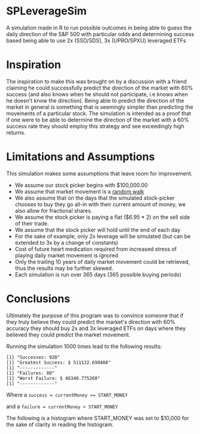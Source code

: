 # SPLeverageSim
A simulation made in R to run possible outcomes in being able to guess the daily direction of the S&amp;P 500 with particular odds and determining success based being able to use 2x (SSO/SDS), 3x (UPRO/SPXU) leveraged ETFs

# Inspiration
The inspiration to make this was brought on by a discussion with a friend claiming he could successfully predict the direction of the market with 60% success (and also knows when he should not participate, i.e knows when he doesn't know the direction). Being able to predict the direction of the market in general is something that is seemingly simpler than predicting the movements of a particular stock. The simulation is intended as a proof that if one were to be able to determine the direction of the market with a 60% success rate they should employ this strategy and see exceedingly high returns.

# Limitations and Assumptions
This simulation makes some assumptions that leave room for improvement. 
* We assume our stock picker begins with $100,000.00
* We assume that market movement is a [random walk](http://en.wikipedia.org/wiki/Random_walk_hypothesis)
* We also assume that on the days that the simulated stock-picker chooses to buy they go all-in with their current amount of money, we also allow for fractional shares. 
* We assume the stock picker is paying a flat ($6.95 * 2) on the sell side of their trade.
* We assume that the stock picker will hold until the end of each day 
* For the sake of example, only 2x leverage will be simulated (but can be extended to 3x by a change of constants)
* Cost of future heart medication required from increased stress of playing daily market movement is ignored
* Only the trailing 10 years of daily market movement could be retrieved, thus the results may be further skewed.
* Each simulation is run over 365 days (365 possible buying periods)

# Conclusions
Ultimately the purpose of this program was to convince someone that if they truly believe they could predict the market's direction with 60% accuracy they should buy 2x and 3x leveraged ETFs on days where they believed they could predict the market movement.

Running the simulation 1000 times lead to the following results:
```
[1] "Successes: 920"
[1] "Greatest Success: $ 511132.699408"
[1] "-------------"
[1] "Failures: 80"
[1] "Worst Failure: $ 46340.775260"
[1] "-------------"
```
Where a `success = currentMoney >= START_MONEY`

and a `failure = currentMoney < START_MONEY`

The following is a histogram where START_MONEY was set to $10,000 for the sake of clarity in reading the histogram.
